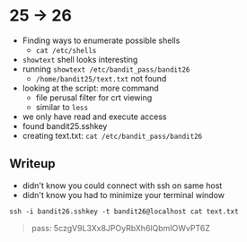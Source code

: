 # 25 -> 26

- Finding ways to enumerate possible shells
    - `cat /etc/shells`
- `showtext` shell looks interesting
- running `showtext /etc/bandit_pass/bandit26`
    - `/home/bandit25/text.txt` not found
- looking at the script: more command
    - file perusal filter for crt viewing
    - similar to `less`
- we only have read and execute access
- found bandit25.sshkey
- creating text.txt: `cat /etc/bandit_pass/bandit26`

## Writeup

- didn't know you could connect with ssh on same host
- didn't know you had to minimize your terminal window

`ssh -i bandit26.sshkey -t bandit26@localhost cat text.txt`

> pass: 5czgV9L3Xx8JPOyRbXh6lQbmIOWvPT6Z
